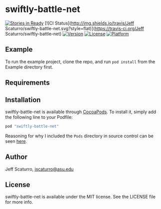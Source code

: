 # swiftly-battle-net

[![Stories in Ready](https://badge.waffle.io/JeffScaturro/swiftly-battle-net.png?label=ready&title=Ready)](http://waffle.io/JeffScaturro/swiftly-battle-net)
[![CI Status](http://img.shields.io/travis/Jeff Scaturro/swiftly-battle-net.svg?style=flat)](https://travis-ci.org/Jeff Scaturro/swiftly-battle-net)
[![Version](https://img.shields.io/cocoapods/v/swiftly-battle-net.svg?style=flat)](http://cocoapods.org/pods/swiftly-battle-net)
[![License](https://img.shields.io/cocoapods/l/swiftly-battle-net.svg?style=flat)](http://cocoapods.org/pods/swiftly-battle-net)
[![Platform](https://img.shields.io/cocoapods/p/swiftly-battle-net.svg?style=flat)](http://cocoapods.org/pods/swiftly-battle-net)

## Example

To run the example project, clone the repo, and run `pod install` from the Example directory first.

## Requirements

## Installation

swiftly-battle-net is available through [CocoaPods](http://cocoapods.org). To install
it, simply add the following line to your Podfile:

```ruby
pod "swiftly-battle-net"
```

Reasoning for why I included the `Pods` directory in source control can be seen [here](https://guides.cocoapods.org/using/using-cocoapods.html#should-i-check-the-pods-directory-into-source-control).

## Author

Jeff Scaturro, jscaturro@asu.edu

## License

swiftly-battle-net is available under the MIT license. See the LICENSE file for more info.
